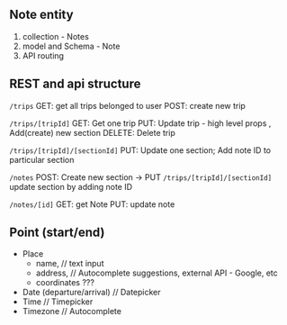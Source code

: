 ## Note entity
1. collection - Notes
2. model and Schema - Note
3. API routing


## REST and api structure

`/trips`
GET: get all trips belonged to user
POST: create new trip

`/trips/[tripId]`
GET: Get one trip
PUT: Update trip - high level props , Add(create) new section
DELETE: Delete trip

`/trips/[tripId]/[sectionId]`
PUT: Update one section; Add note ID to particular section

`/notes`
POST: Create new section -> PUT `/trips/[tripId]/[sectionId]` update section by adding note ID

`/notes/[id]`
GET: get Note
PUT: update note



## Point (start/end)
- Place
  - name,  // text input
  - address, // Autocomplete suggestions, external API - Google, etc
  - coordinates ???
- Date (departure/arrival) // Datepicker
- Time // Timepicker
- Timezone // Autocomplete
